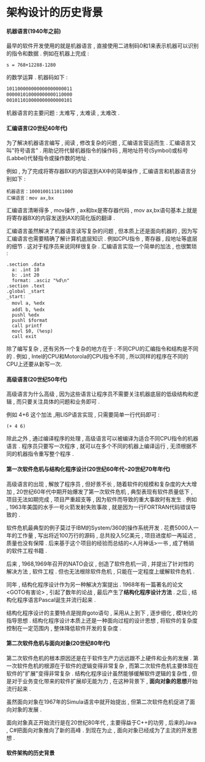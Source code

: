 # 架构设计的历史背景

#### 机器语言\(1940年之前\)

最早的软件开发使用的就是机器语言 , 直接使用二进制码0和1来表示机器可以识别的指令和数据 . 例如在机器上完成 :

```
s = 768+12288-1280
```

的数学运算 . 机器码如下 :

```bash
101100000000000000000011
000001010000000000110000
001011010000000000000101
```

机器语言的主要问题 : 太难写 , 太难读 , 太难改 .

#### 汇编语言\(20世纪40年代\)

为了解决机器语言编写 , 阅读 , 修改复杂的问题 , 汇编语言营运而生 . 汇编语言又叫"符号语言" . 用助记符代替机器指令的操作码 , 用地址符号\(Symbol\)或标号\(Labbel\)代替指令或操作数的地址 .

例如 , 为了完成将寄存器BX的内容送到AX中的简单操作 , 汇编语言和机器语言分别如下 :

```
机器语言：1000100111011000
汇编语言：mov ax,bx
```

汇编语言清晰得多 , mov操作 , ax和bx是寄存器代码 , mov ax,bx语句基本上就是将寄存器BX的内容发送到AX的简化版的翻译 .

汇编语言虽然解决了机器语言读写复杂的问题 , 但本质上还是面向机器的 , 因为写汇编语言也需要精确了解计算机底层知识 . 例如CPU指令 , 寄存器 , 段地址等底层的细节 . 这对于程序员来说同样很复杂 . 汇编语言实现一个简单的加法 , 也很繁琐 :

```
.section .data
  a: .int 10
  b: .int 20
  format: .asciz "%d\n"
.section .text
.global _start
_start:
  movl a, %edx　　
  addl b, %edx　　
  pushl %edx
  pushl $format
  call printf
  movl $0, (%esp)
  call exit
```

除了编写复杂 , 还有另外一个复杂的地方在于 : 不同CPU的汇编指令和结构是不同的 . 例如 , Intel的CPU和Motorola的CPU指令不同 , 所以同样的程序在不同的CPU上还要从新写一次.

#### 高级语言\(20世纪50年代\)

高级语言为什么高级 , 因为这些语言让程序员不需要关注机器底层的低级结构和逻辑 , 而只要关注具体的问题和业务即可 .

例如 4+6 这个加法 ,用LISP语言实现 , 只需要简单一行代码即可 :

```
(+ 4 6)
```

除此之外 , 通过编译程序的处理 , 高级语言可以被编译为适合不同CPU指令的机器语言 . 程序员只要写一次程序 , 就可以在多个不同的机器上编译运行 , 无须根据不同的机器指令重写整个程序 .

#### 第一次软件危机与结构化程序设计\(20世纪60年代~20世纪70年年代\)

高级语言的出现 , 解放了程序员 , 但好景不长 , 随着软件的规模和复杂度的大大增加 , 20世纪60年代中期开始爆发了第一次软件危机 , 典型表现有软件质量低下 , 项目无法如期完成 , 项目严重超支等 , 因为软件而导致的重大事故时有发生 . 例如 , 1963年美国的水手一号火箭发射失败事故 , 就是因为一行FORTRAN代码错误导致的 .

软件危机最典型的例子莫过于IBM的System/360的操作系统开发 . 花费5000人一年的工作量 , 写出将近100万行的源码 , 总共投入5亿美元 , 项目进度却一再延迟 , 质量也没有保障 . 后来基于这个项目的经验而总结的&lt;人月神话&gt;一书 , 成了畅销的软件工程书籍 .

后来 , 1968,1969年召开的NATO会议 , 创造了软件危机一词 , 并提出了针对性的解决方法 , 软件工程 . 但也无法根除软件危机 , 只能在一定程度上缓解软件危机 .

同年 , 结构化程序设计作为另一种解决方案提出 . 1968年有一篇著名的论文&lt;GOTO有害论&gt; , 引起了数年的论战 , 最后产生了**结构化程序设计方法** . 之后 , 结构化程序语言Pascal诞生并流行起来 .

结构化程序设计的主要特点是抛弃goto语句 , 采用从上到下 , 逐步细化 , 模块化的指导思想 . 结构化程序设计本质上还是一种面向过程的设计思想 , 将软件的复杂度控制在一定范围内 , 整体降低软件开发的复杂度 .

#### 第二次软件危机与面向对象\(20世纪80年代\)

第二次软件危机的根本原因还是在于软件生产力远远跟不上硬件和业务的发展 . 第一次软件危机的根源在于软件的逻辑变得非常复杂 , 而第二次软件危机主要体现在软件的"扩展"变得非常复杂 . 结构化程序设计虽然能够缓解软件逻辑的复杂性 , 但是对于业务变化带来的软件扩展却无能为力 , 在这种背景下 , **面向对象的思想**开始流行起来 . 

虽然面向对象在1967年的Simula语言中就开始提出 , 但第二次软件危机促进了面向对象的发展 . 

面向对象真正开始流行是在20世纪80年代 , 主要得益于C++的功劳 , 后来的Java , C\#把面向对象推向了新的高峰 . 到现在为止 , 面向对象已经成为了主流的开发思想 . 

#### 软件架构的历史背景



